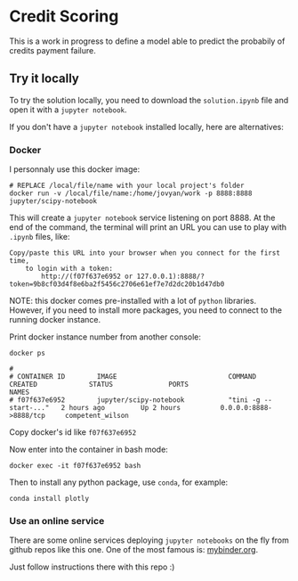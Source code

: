 # Credit Scoring

This is a work in progress to define a model able to predict the probabily of credits payment failure.


## Try it locally

To try the solution locally, you need to download the `solution.ipynb` file and open it with a `jupyter notebook`.

If you don't have a `jupyter notebook` installed locally, here are alternatives:



### Docker

I personnaly use this docker image:

```
# REPLACE /local/file/name with your local project's folder
docker run -v /local/file/name:/home/jovyan/work -p 8888:8888 jupyter/scipy-notebook
```

This will create a `jupyter notebook` service listening on port 8888.
At the end of the command, the terminal will print an URL you can use to play with `.ipynb` files, like:

```
Copy/paste this URL into your browser when you connect for the first time,
    to login with a token:
        http://(f07f637e6952 or 127.0.0.1):8888/?token=9b8cf03d4f8e6ba2f5456c2706e61ef7e7d2dc20b1d47db0
```


NOTE: this docker comes pre-installed with a lot of `python` libraries. However, if you need to install more packages, you need to connect to the running docker instance.

Print docker instance number from another console:

```
docker ps

# 
# CONTAINER ID        IMAGE                            COMMAND                  CREATED             STATUS              PORTS                      NAMES
# f07f637e6952        jupyter/scipy-notebook           "tini -g -- start-..."   2 hours ago         Up 2 hours          0.0.0.0:8888->8888/tcp     competent_wilson

```

Copy docker's id like `f07f637e6952`

Now enter into the container in bash mode:

```
docker exec -it f07f637e6952 bash
```

Then to install any python package, use `conda`, for example:

```
conda install plotly
```

### Use an online service

There are some online services deploying `jupyter notebooks` on the fly from github repos like this one.
One of the most famous is: [mybinder.org](https://mybinder.org/).

Just follow instructions there with this repo :)

